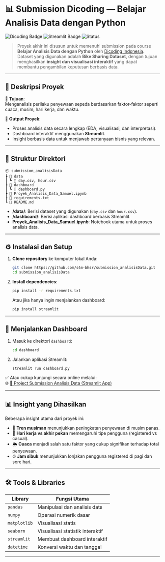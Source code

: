 # 📊 Submission Dicoding — Belajar Analisis Data dengan Python

![Dicoding Badge](https://img.shields.io/badge/Dicoding-Belajar%20Analisis%20Data%20dengan%20Python-blue?style=for-the-badge&logo=python)
![Streamlit Badge](https://img.shields.io/badge/Built%20with-Streamlit-red?style=for-the-badge&logo=streamlit)
![Status](https://img.shields.io/badge/Status-Selesai-brightgreen?style=for-the-badge)

> Proyek akhir ini disusun untuk memenuhi submission pada course **Belajar Analisis Data dengan Python** oleh [Dicoding Indonesia](https://dicoding.com).  
> Dataset yang digunakan adalah **Bike Sharing Dataset**, dengan tujuan menghasilkan **insight dan visualisasi interaktif** yang dapat membantu pengambilan keputusan berbasis data.

---

## 📝 Deskripsi Proyek

🎯 **Tujuan**:  
Menganalisis perilaku penyewaan sepeda berdasarkan faktor-faktor seperti cuaca, musim, hari kerja, dan waktu.

🧩 **Output Proyek**:
- Proses analisis data secara lengkap (EDA, visualisasi, dan interpretasi).
- Dashboard interaktif menggunakan **Streamlit**.
- Insight berbasis data untuk menjawab pertanyaan bisnis yang relevan.

---

## 📁 Struktur Direktori

```
📦 submission_analisisData
┣ 📁 data
┃ ┗ 📄 day.csv, hour.csv
┣ 📁 dashboard
┃ ┗ 📄 dashboard.py
┣ 📄 Proyek_Analisis_Data_Samuel.ipynb
┣ 📄 requirements.txt
┗ 📄 README.md
```

- **/data/**: Berisi dataset yang digunakan (`day.csv` dan `hour.csv`).
- **/dashboard/**: Berisi aplikasi dashboard berbasis Streamlit.
- **Proyek_Analisis_Data_Samuel.ipynb**: Notebook utama untuk proses analisis data.

---

## ⚙️ Instalasi dan Setup

1. **Clone repository** ke komputer lokal Anda:
   ```bash
   git clone https://github.com/s4m-bhsr/submission_analisisData.git
   cd submission_analisisData
   ```

2. **Install dependencies**:
   ```bash
   pip install -r requirements.txt
   ```

   Atau jika hanya ingin menjalankan dashboard:
   ```bash
   pip install streamlit
   ```

---

## 🚀 Menjalankan Dashboard

1. Masuk ke direktori `dashboard`:
   ```bash
   cd dashboard
   ```

2. Jalankan aplikasi Streamlit:
   ```bash
   streamlit run dashboard.py
   ```

✅ Atau cukup kunjungi secara online melalui:  
🌐 [🔗 Project Submission Analisis Data (Streamlit App)](https://bike-sharing-samuel974.streamlit.app/)

---

## 📊 Insight yang Dihasilkan

Beberapa insight utama dari proyek ini:

- 📅 **Tren musiman** menunjukkan peningkatan penyewaan di musim panas.
- 👥 **Hari kerja vs akhir pekan** memengaruhi tipe pengguna (registered vs casual).
- 🌦️ **Cuaca** menjadi salah satu faktor yang cukup signifikan terhadap total penyewaan.
- ⏰ **Jam sibuk** menunjukkan lonjakan pengguna registered di pagi dan sore hari.

---

## 🛠 Tools & Libraries

| Library           | Fungsi Utama                     |
|-------------------|----------------------------------|
| `pandas`          | Manipulasi dan analisis data     |
| `numpy`           | Operasi numerik dasar            |
| `matplotlib`      | Visualisasi statis               |
| `seaborn`         | Visualisasi statistik interaktif |
| `streamlit`       | Membuat dashboard interaktif     |
| `datetime`        | Konversi waktu dan tanggal       |

---

